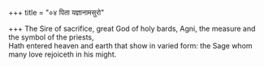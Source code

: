 +++
title = "०४ पिता यज्ञानामसुरो"

+++
The Sire of sacrifice, great God of holy bards, Agni, the measure and the symbol of the priests,  
     Hath entered heaven and earth that show in varied form: the Sage whom many love rejoiceth in his might.
